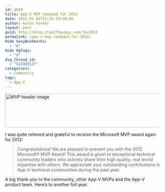 ```yaml
---
id: 2619
title: App-V MVP renewed for 2012
date: 2012-01-01T15:36:33+10:00
author: Aaron Parker
layout: post
guid: http://blog.stealthpuppy.com/?p=2619
permalink: /app-v-mvp-renewed-for-2012/
Hide SexyBookmarks:
  - "0"
Hide OgTags:
  - "0"
dsq_thread_id:
  - "522983137"
categories:
  - Community
tags:
  - App-V
---
```

<img class="alignnone" title="MVP header image" src="http://adminframework.mvpaward.com/images/MVPLogo.jpg" alt="MVP header image" width="590" height="111" />

I was quite relieved and grateful to receive the Microsoft MVP award again for 2012:

> Congratulations! We are pleased to present you with the 2012 Microsoft® MVP Award! This award is given to exceptional technical community leaders who actively share their high quality, real world expertise with others. We appreciate your outstanding contributions in App-V technical communities during the past year.

A big thank-you to the community, other App-V MVPs and the App-V product team. Here&#8217;s to another full year.